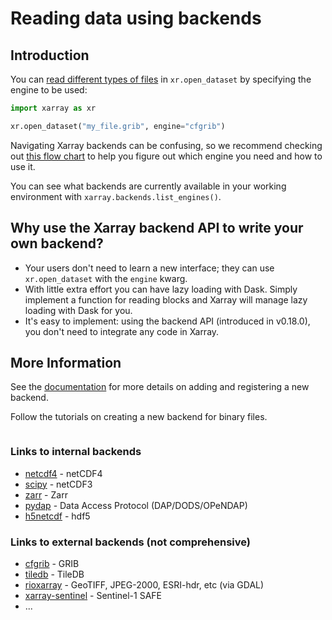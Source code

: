 # Reading data using backends

## Introduction

You can [read different types of files](https://docs.xarray.dev/en/stable/user-guide/io.html) in `xr.open_dataset` by specifying the engine to be used:

```python
import xarray as xr

xr.open_dataset("my_file.grib", engine="cfgrib")
```

Navigating Xarray backends can be confusing,
so we recommend checking out [this flow chart](https://docs.xarray.dev/en/stable/user-guide/io.html)
to help you figure out which engine you need and how to use it.

You can see what backends are currently available in your working environment
with `xarray.backends.list_engines()`.

## Why use the Xarray backend API to write your own backend?

- Your users don't need to learn a new interface; they can use `xr.open_dataset` with the `engine` kwarg.
- With little extra effort you can have lazy loading with Dask. Simply implement a function for reading blocks and Xarray will manage lazy loading with Dask for you.
- It's easy to implement: using the backend API (introduced in v0.18.0), you don't need to integrate any code in Xarray.

## More Information

See the [documentation](https://docs.xarray.dev/en/stable/internals/how-to-add-new-backend.html) for more details on adding and registering a new backend.

Follow the tutorials on creating a new backend for binary files.

```{tableofcontents}

```

### Links to internal backends

- [netcdf4](https://pypi.org/project/netCDF4/) - netCDF4
- [scipy](https://scipy.org/) - netCDF3
- [zarr](https://pypi.org/project/zarr/) - Zarr
- [pydap](https://pydap.github.io/pydap/) - Data Access Protocol (DAP/DODS/OPeNDAP)
- [h5netcdf](https://h5netcdf.org/) - hdf5

### Links to external backends (not comprehensive)

- [cfgrib](https://github.com/ecmwf/cfgrib) - GRIB
- [tiledb](https://github.com/TileDB-Inc/TileDB-CF-Py) - TileDB
- [rioxarray](https://corteva.github.io/rioxarray/stable/) - GeoTIFF, JPEG-2000, ESRI-hdr, etc (via GDAL)
- [xarray-sentinel](https://github.com/bopen/xarray-sentinel) - Sentinel-1 SAFE
- ...
